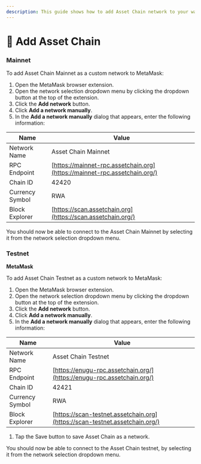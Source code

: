 ```yaml
---
description: This guide shows how to add Asset Chain network to your wallet
---
```


# 🦊 Add Asset Chain

### Mainnet <a href="#metamask" id="metamask"></a>

To add Asset Chain Mainnet as a custom network to MetaMask:

1. Open the MetaMask browser extension.
2. Open the network selection dropdown menu by clicking the dropdown button at the top of the extension.
3. Click the **Add network** button.
4. Click **Add a network manually**.
5. In the **Add a network manually** dialog that appears, enter the following information:

| Name            | Value                                                                     |
| --------------- | ------------------------------------------------------------------------- |
| Network Name    | Asset Chain Mainnet                                                       |
| RPC Endpoint    | [https://mainnet-rpc.assetchain.org](https://mainnet-rpc.assetchain.org/) |
| Chain ID        | 42420                                                                     |
| Currency Symbol | RWA                                                                       |
| Block Explorer  | [https://scan.assetchain.org](https://scan.assetchain.org/)               |

You should now be able to connect to the Asset Chain Mainnet by selecting it from the network selection dropdown menu.

### Testnet <a href="#testnet" id="testnet"></a>

**MetaMask**[**​**](https://docs.base.org/using-base#metamask)

To add Asset Chain Testnet as a custom network to MetaMask:

1. Open the MetaMask browser extension.
2. Open the network selection dropdown menu by clicking the dropdown button at the top of the extension.
3. Click the **Add network** button.
4. Click **Add a network manually**.
5. In the **Add a network manually** dialog that appears, enter the following information:

| Name            | Value                                                                       |
| --------------- | --------------------------------------------------------------------------- |
| Network Name    | Asset Chain Testnet                                                         |
| RPC Endpoint    | [https://enugu-rpc.assetchain.org/](https://enugu-rpc.assetchain.org/)      |
| Chain ID        | 42421                                                                       |
| Currency Symbol | RWA                                                                         |
| Block Explorer  | [https://scan-testnet.assetchain.org](https://scan-testnet.assetchain.org/) |

1. Tap the Save button to save Asset Chain as a network.

You should now be able to connect to the Asset Chain testnet, by selecting it from the network selection dropdown menu.
